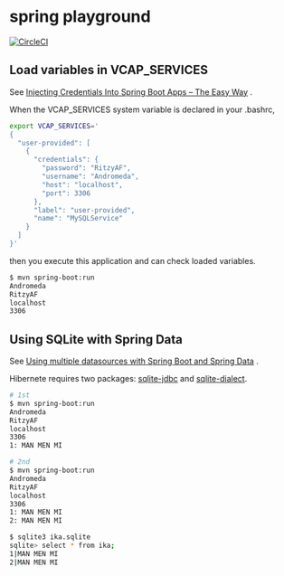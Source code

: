 spring playground
=================

[![CircleCI](https://circleci.com/gh/deko2369/spring-playground/tree/master.svg?style=svg)](https://circleci.com/gh/deko2369/spring-playground/tree/master)

## Load variables in VCAP_SERVICES

See [Injecting Credentials Into Spring Boot Apps – The Easy Way](http://engineering.pivotal.io/post/spring-boot-injecting-credentials/) .

When the VCAP_SERVICES system variable is declared in your .bashrc,

```bash
export VCAP_SERVICES='
{
  "user-provided": [
    {
      "credentials": {
        "password": "RitzyAF",
        "username": "Andromeda",
        "host": "localhost",
        "port": 3306
      },
      "label": "user-provided",
      "name": "MySQLService"
    }
  ]
}'
```

then you execute this application and can check loaded variables.

```bash
$ mvn spring-boot:run
Andromeda
RitzyAF
localhost
3306
```

## Using SQLite with Spring Data

See [Using multiple datasources with Spring Boot and Spring Data]( https://medium.com/@joeclever/using-multiple-datasources-with-spring-boot-and-spring-data-6430b00c02e7) .

Hibernete requires two packages: [sqlite-jdbc](https://mvnrepository.com/artifact/org.xerial/sqlite-jdbc) and [sqlite-dialect](https://mvnrepository.com/artifact/com.zsoltfabok/sqlite-dialect).

```bash
# 1st
$ mvn spring-boot:run
Andromeda
RitzyAF
localhost
3306
1: MAN MEN MI

# 2nd
$ mvn spring-boot:run
Andromeda
RitzyAF
localhost
3306
1: MAN MEN MI
2: MAN MEN MI

$ sqlite3 ika.sqlite
sqlite> select * from ika;
1|MAN MEN MI
2|MAN MEN MI
```